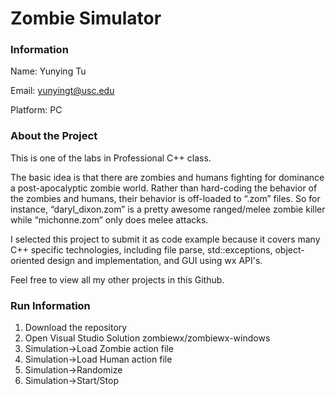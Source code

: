 # Zombie Simulator #

### Information ###
Name: Yunying Tu

Email: yunyingt@usc.edu

Platform: PC

### About the Project ###

This is one of the labs in Professional C++ class.

The basic idea is that there are zombies and humans fighting for dominance a post-apocalyptic zombie world. Rather than hard-coding the behavior of the zombies and humans, their behavior is off-loaded to “.zom” files. So for instance, “daryl_dixon.zom” is a pretty awesome ranged/melee zombie killer while “michonne.zom” only does melee attacks.

I selected this project to submit it as code example because it covers many C++ specific technologies, including file parse, std::exceptions, object-oriented design and implementation, and GUI using wx API's.

Feel free to view all my other projects in this Github.

### Run Information ###

1. Download the repository
2. Open Visual Studio Solution zombiewx/zombiewx-windows
3. Simulation->Load Zombie action file
4. Simulation->Load Human action file
5. Simulation->Randomize
6. Simulation->Start/Stop
